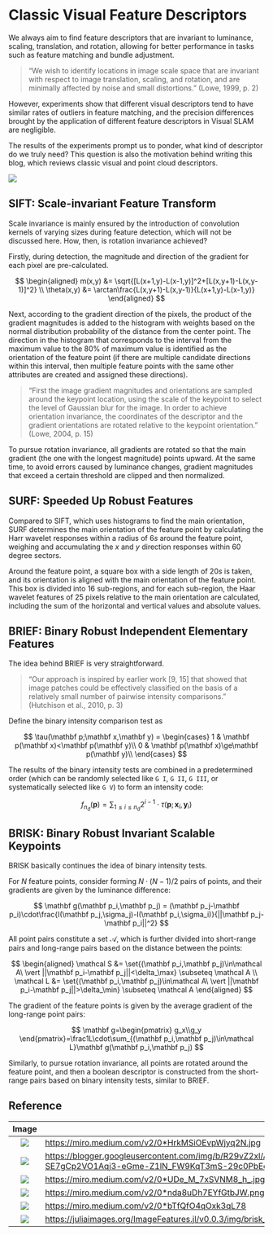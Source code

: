 # Classic Visual Feature Descriptors

We always aim to find feature descriptors that are invariant to luminance, scaling, translation, and rotation, allowing for better performance in tasks such as feature matching and bundle adjustment.

> “We wish to identify locations in image scale space that are invariant with respect to image translation, scaling, and rotation, and are minimally affected by noise and small distortions.” (Lowe, 1999, p. 2)

However, experiments show that different visual descriptors tend to have similar rates of outliers in feature matching, and the precision differences brought by the application of different feature descriptors in Visual SLAM are negligible.

<!-- > “The accuracy achieved is similar for SIFT and SURF. In contrast, ORB features turn out to be less accurate and also less reliable: Using ORB, the trajectory estimation failed for two of the nine sequences. This could not be resolved by adapting the parameters of the feature detector to find more keypoints.” (Endres et al., 2012, p. 1695)

> “In general, we see an increased accuracy with a lower speed, as could be expected. SIFT performs best at all speeds, BRIEF mostly performs better than the other binary descriptors. The feature extraction time (see Tab. I), therefore does not seem to significantly affect the accuracy.” (Hartmann et al., 2013, p. 60) -->

<CenteredImg src="https://github.com/ZhangzrJerry/Introduction-to-Mobile-Robotics/raw/main/results/ransac.png" width=60% />

The results of the experiments prompt us to ponder, what kind of descriptor do we truly need? This question is also the motivation behind writing this blog, which reviews classic visual and point cloud descriptors.

<Badges>
	<img src="/tags/sense.svg" />
</Badges>

## SIFT: Scale-invariant Feature Transform

Scale invariance is mainly ensured by the introduction of convolution kernels of varying sizes during feature detection, which will not be discussed here. How, then, is rotation invariance achieved?

Firstly, during detection, the magnitude and direction of the gradient for each pixel are pre-calculated.

$$
\begin{aligned}
m(x,y) &= \sqrt{[L(x+1,y)-L(x-1,y)]^2+[L(x,y+1)-L(x,y-1)]^2} \\
\theta(x,y) &= \arctan\frac{L(x,y+1)-L(x,y-1)}{L(x+1,y)-L(x-1,y)}
\end{aligned}
$$

Next, according to the gradient direction of the pixels, the product of the gradient magnitudes is added to the histogram with weights based on the normal distribution probability of the distance from the center point. The direction in the histogram that corresponds to the interval from the maximum value to the 80% of maximum value is identified as the orientation of the feature point (if there are multiple candidate directions within this interval, then multiple feature points with the same other attributes are created and assigned these directions).

<CenteredImg src="/posts/visual-feature/1.jpg" width=60% />

> “First the image gradient magnitudes and orientations are sampled around the keypoint location, using the scale of the keypoint to select the level of Gaussian blur for the image. In order to achieve orientation invariance, the coordinates of the descriptor and the gradient orientations are rotated relative to the keypoint orientation.” (Lowe, 2004, p. 15)

To pursue rotation invariance, all gradients are rotated so that the main gradient (the one with the longest magnitude) points upward. At the same time, to avoid errors caused by luminance changes, gradient magnitudes that exceed a certain threshold are clipped and then normalized.

<CenteredImg src="/posts/visual-feature/2.png" width=60% />

## SURF: Speeded Up Robust Features

Compared to SIFT, which uses histograms to find the main orientation, SURF determines the main orientation of the feature point by calculating the Harr wavelet responses within a radius of $6s$ around the feature point, weighing and accumulating the $x$ and $y$ direction responses within $60$ degree sectors.

<CenteredImg src="/posts/visual-feature/3.jpg" width=60% />

Around the feature point, a square box with a side length of $20s$ is taken, and its orientation is aligned with the main orientation of the feature point. This box is divided into $16$ sub-regions, and for each sub-region, the Haar wavelet features of $25$ pixels relative to the main orientation are calculated, including the sum of the horizontal and vertical values and absolute values.

<CenteredImg src="/posts/visual-feature/4.png" width=40% />

## BRIEF: Binary Robust Independent Elementary Features

The idea behind BRIEF is very straightforward.

> “Our approach is inspired by earlier work [9, 15] that showed that image patches could be effectively classified on the basis of a relatively small number of pairwise intensity comparisons.” (Hutchison et al., 2010, p. 3)

Define the binary intensity comparison test as

$$
\tau(\mathbf p;\mathbf x,\mathbf y) = \begin{cases}
1 & \mathbf p(\mathbf x)<\mathbf p(\mathbf y)\\
0 & \mathbf p(\mathbf x)\ge\mathbf p(\mathbf y)\\
\end{cases}
$$

The results of the binary intensity tests are combined in a predetermined order (which can be randomly selected like `G I`, `G II`, `G III`, or systematically selected like `G V`) to form an intensity code:

$$
f_{n_d}(\mathbf p) = \sum_{1\le i\le n_d}2^{i-1}\cdot\tau(\mathbf p;\mathbf x_i,\mathbf y_i)
$$

<CenteredImg src="/posts/visual-feature/5.jpg" width=60% />

## BRISK: Binary Robust Invariant Scalable Keypoints

BRISK basically continues the idea of binary intensity tests.

<CenteredImg src="/posts/visual-feature/6.png" />

For $N$ feature points, consider forming $N\cdot(N-1)/2$ pairs of points, and their gradients are given by the luminance difference:

$$
\mathbf g(\mathbf p_i,\mathbf p_j) = (\mathbf p_j-\mathbf p_i)\cdot\frac{I(\mathbf p_j,\sigma_j)-I(\mathbf p_i,\sigma_i)}{||\mathbf p_j-\mathbf p_i||^2}
$$

All point pairs constitute a set $\mathcal A$, which is further divided into short-range pairs and long-range pairs based on the distance between the points:

$$
\begin{aligned}
\mathcal S &= \set{(\mathbf p_i,\mathbf p_j)\in\mathcal A\ \vert ||\mathbf p_i-\mathbf p_j||<\delta_\max} \subseteq \mathcal A \\
\mathcal L &= \set{(\mathbf p_i,\mathbf p_j)\in\mathcal A\ \vert ||\mathbf p_i-\mathbf p_j||>\delta_\min} \subseteq \mathcal A
\end{aligned}
$$

The gradient of the feature points is given by the average gradient of the long-range point pairs:

$$
\mathbf g=\begin{pmatrix}
g_x\\g_y
\end{pmatrix}=\frac1L\cdot\sum_{(\mathbf p_i,\mathbf p_j)\in\mathcal L}\mathbf g(\mathbf p_i,\mathbf p_j)
$$

Similarly, to pursue rotation invariance, all points are rotated around the feature point, and then a boolean descriptor is constructed from the short-range pairs based on binary intensity tests, similar to BRIEF.

## Reference

|              Image               | Link                                                                                                                                                                                                               |
| :------------------------------: | ------------------------------------------------------------------------------------------------------------------------------------------------------------------------------------------------------------------ |
| ![](/posts/visual-feature/1.jpg) | https://miro.medium.com/v2/0*HrkMSiOEvpWjyq2N.jpg                                                                                                                                                                  |
| ![](/posts/visual-feature/2.png) | https://blogger.googleusercontent.com/img/b/R29vZ2xl/AVvXsEj6keFD3eBZBqtWStykos5pZimIdojq2hIfJJEdOIneS7ssXf2YyNvlkMuVcXK-SE7gCp2VO1Aqj3-eGme-Z1lN_FW9KqT3mS-29c0PbEqbEBY5OonC089GRDemZfn92-W6Mm_OSg/s1600/sift_pic |
| ![](/posts/visual-feature/3.jpg) | https://miro.medium.com/v2/0*UDe_M_7xSVNM8_h_.jpg                                                                                                                                                                  |
| ![](/posts/visual-feature/4.png) | https://miro.medium.com/v2/0*nda8uDh7EYfGtbJW.png                                                                                                                                                                  |
| ![](/posts/visual-feature/5.jpg) | https://miro.medium.com/v2/0*bTfQfO4qOxk3qL78                                                                                                                                                                      |
| ![](/posts/visual-feature/6.png) | https://juliaimages.org/ImageFeatures.jl/v0.0.3/img/brisk_pattern.png                                                                                                                                              |
